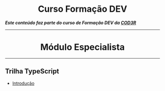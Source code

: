 # <center>Curso Formação DEV

***Este conteúdo faz parte do curso de Formação DEV da [COD3R](https://www.cod3r.com.br)***
___

# <center>Módulo Especialista

___

## Trilha TypeScript

- [Introdução](ANOTACOES.md/#trilha-typescript---introdução)
